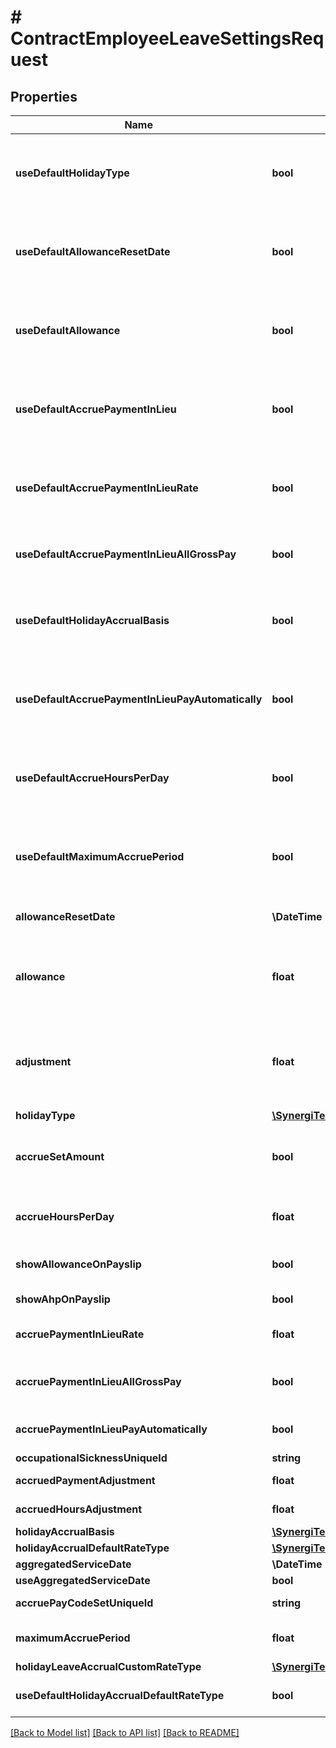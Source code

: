 # # ContractEmployeeLeaveSettingsRequest

## Properties

Name | Type | Description | Notes
------------ | ------------- | ------------- | -------------
**useDefaultHolidayType** | **bool** | If true then the value for HolidayType comes from the Employer record.  This property only appears if the LeaveSettings is a child of an Employee (not of an Employer) | [optional]
**useDefaultAllowanceResetDate** | **bool** | If true then the value for the AllowanceResetDate comes from the Employer record.  This property only appears if the LeaveSettings is a child of an Employee (not of an Employer) | [optional]
**useDefaultAllowance** | **bool** | If true then the value for the Allowance comes from the Employer record.  This property only appears if the LeaveSettings if a child of an Employee (not of an Employer) | [optional]
**useDefaultAccruePaymentInLieu** | **bool** | If true then the value for AccruePaymentInLieu comes from the Employer record.  This property only appears if the LeaveSettings is a child of an Employee (not of an Employer) | [optional]
**useDefaultAccruePaymentInLieuRate** | **bool** | If true then the value for AccruePaymentInLieuRate comes from the Employer record.  This property only appears if the LeaveSettings is a child of an Employee (not of an Employer) | [optional]
**useDefaultAccruePaymentInLieuAllGrossPay** | **bool** | [Deprecated] Please use UseUseDefaultHolidayAccrualBasis instead.  This filed will be removed in a later release. | [optional]
**useDefaultHolidayAccrualBasis** | **bool** | If true then the value for HolidayAccrualBasis comes from the Employer record.  This property only appears if the LeaveSettings is a child of an Employee (not of an Employer) | [optional]
**useDefaultAccruePaymentInLieuPayAutomatically** | **bool** | If true then the value for AccruePaymentInLieu comes from the Employer record.  This property only appears if the LeaveSettings is a child of an Employee (not of an Employer) | [optional]
**useDefaultAccrueHoursPerDay** | **bool** | If true then the value for AccrueHoursPerDay comes from the Employer record.  This property only appears if the LeaveSettings is a child of an Employee (not of an Employer) | [optional]
**useDefaultMaximumAccruePeriod** | **bool** | If true then the value for MaximumAccruePeriod comes from the Employer record.  This property only appears if the LeaveSettings is a child of an Employee (not of an Employer) | [optional]
**allowanceResetDate** | **\DateTime** | The date that the holiday allowance resets. Only the day/month part of the value is relevant. | [optional]
**allowance** | **float** | The number of days holiday an employee can take per year if HolidayType is Days.  Otherwise this is readonly and gives you the number of days accrued since the last reset | [optional]
**adjustment** | **float** | Adjustment to number of hours/days/weeks holiday this employee can take per year.  Will reset to 0 when the Allowance resets.  This property only appears if the LeaveSettings is a child of an Employee (not of an Employer) | [optional]
**holidayType** | [**\SynergiTech\Staffology\Model\HolidayType**](HolidayType.md) |  | [optional]
**accrueSetAmount** | **bool** | If true and HolidayType is Accrual_Days then the AccruePaymentInLieuRate will be treated as the set amount to accrue per period worked. | [optional]
**accrueHoursPerDay** | **float** | If HolidayType is Accrual_Days then this value is used to help convert hours worked into days accrued | [optional]
**showAllowanceOnPayslip** | **bool** | If true then the remaining Allowance will be shown on the employees payslip. | [optional]
**showAhpOnPayslip** | **bool** | If true then the AHP balance will be shown on the employees payslip. | [optional]
**accruePaymentInLieuRate** | **float** | The rate at which Payments in Lieu acrrue. Typically this should be 12.07%. | [optional]
**accruePaymentInLieuAllGrossPay** | **bool** | [Deprecated] Please use HolidayAccrualBasis instead.  This filed will be removed in a later release. | [optional]
**accruePaymentInLieuPayAutomatically** | **bool** | Set to true if you want employees to be automatically paid any outstanding holiday pay | [optional]
**occupationalSicknessUniqueId** | **string** |  | [optional]
**accruedPaymentAdjustment** | **float** | Any manual adjustment to the total accrued | [optional]
**accruedHoursAdjustment** | **float** | Any manual adjustment to the total hours accrued | [optional]
**holidayAccrualBasis** | [**\SynergiTech\Staffology\Model\HolidayAccrual**](HolidayAccrual.md) |  | [optional]
**holidayAccrualDefaultRateType** | [**\SynergiTech\Staffology\Model\HolidayAccrualDefaultRateType**](HolidayAccrualDefaultRateType.md) |  | [optional]
**aggregatedServiceDate** | **\DateTime** |  | [optional]
**useAggregatedServiceDate** | **bool** |  | [optional]
**accruePayCodeSetUniqueId** | **string** | Pay code set to use for accruing holiday pay | [optional]
**maximumAccruePeriod** | **float** | The maximum number of hours capable of being accrued in a single period | [optional]
**holidayLeaveAccrualCustomRateType** | [**\SynergiTech\Staffology\Model\HolidayAccrualDefaultRateType**](HolidayAccrualDefaultRateType.md) |  | [optional]
**useDefaultHolidayAccrualDefaultRateType** | **bool** | If true then the value for HolidayAccrualDefaultRateType comes from the Employer record. | [optional]

[[Back to Model list]](../../README.md#models) [[Back to API list]](../../README.md#endpoints) [[Back to README]](../../README.md)

